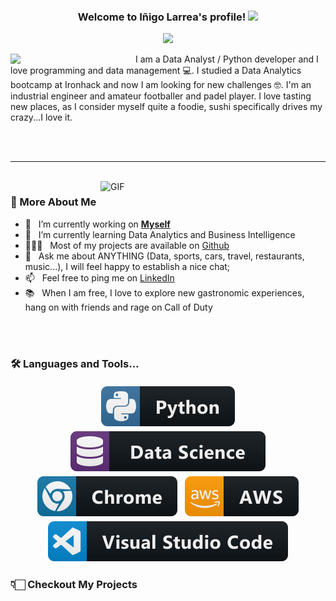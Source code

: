 <h3 align="center">
  Welcome to Iñigo Larrea's profile!
  <img src="https://media.giphy.com/media/hvRJCLFzcasrR4ia7z/giphy.gif" width="28">
</h3>
<p align="center">
  <a href="https://github.com/DenverCoder1/readme-typing-svg"><img src="https://readme-typing-svg.herokuapp.com/?color=%23AF34C9&lines=I+love+python,+football+and+sushi"></a>
</p>

<img align="left" src="https://user-images.githubusercontent.com/114177420/203751714-dd829997-819c-4944-b008-67f5115144ec.jpg" width="200">
<!-- Typing SVG by DenverCoder1 - https://github.com/DenverCoder1/readme-typing-svg -->


I am a Data Analyst / Python developer and I love programming and data management 💻. I studied a Data Analytics bootcamp at Ironhack and now I am looking for new challenges 🤓. I'm an industrial engineer and amateur footballer and padel player. I love tasting new places, as I consider myself quite a foodie, sushi specifically drives my crazy...I love it.

<br/>
<br/>
<hr/>
<br/>
<img align="right" alt="GIF" src="https://media.giphy.com/media/TObbUke0z8Mo/giphy.gif" width="360px"/>

### 🧐 More About Me

- 🔭 &nbsp; I’m currently working on [**Myself**](www.linkedin.com/in/inigo-larrea-pombo)
- 🌱 &nbsp; I’m currently learning Data Analytics and Business Intelligence
- 👨🏻‍💻 &nbsp; Most of my projects are available on [Github](https://github.com/pombo7676?tab=repositories)
- 💬 &nbsp; Ask me about ANYTHING (Data, sports, cars, travel, restaurants, music...), I will feel happy to establish a nice chat;
- 📫 &nbsp; Feel free to ping me on [LinkedIn](www.linkedin.com/in/inigo-larrea-pombo)
- 📚 &nbsp; When I am free, I love to explore new gastronomic experiences, hang on with friends and rage on Call of Duty

<br>
<br>

### 🛠 Languages and Tools...

<p align="center">
  <!-- For more icons please follow  https://github.com/MikeCodesDotNET/ColoredBadges -->

  <img src="https://raw.githubusercontent.com/8bithemant/8bithemant/master/svg/dev/languages/python.svg" alt="python" style="vertical-align:top; margin:4px">
  <img src="https://raw.githubusercontent.com/8bithemant/8bithemant/master/svg/dev/misc/datascience.svg" alt="datascience" style="vertical-align:top; margin:4px">
  <img src="https://raw.githubusercontent.com/8bithemant/8bithemant/master/svg/dev/misc/chrome.svg" alt="chrome" style="vertical-align:top; margin:4px">
  <img src="https://raw.githubusercontent.com/8bithemant/8bithemant/master/svg/dev/services/aws.svg" alt="aws" style="vertical-align:top; margin:4px">
  <img src="https://raw.githubusercontent.com/8bithemant/8bithemant/master/svg/dev/tools/visualstudio_code.svg" alt="vscode" style="vertical-align:top; margin:4px">
</p>

### 👇🏻 Checkout My Projects 
